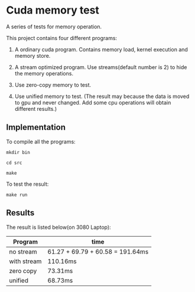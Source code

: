 # Cuda memory test

A series of tests for memory operation.

This project contains four different programs:

1. A ordinary cuda program. Contains memory load, kernel execution and memory store.

2. A stream optimized program. Use streams(default number is 2) to hide the memory operations.

3. Use zero-copy memory to test.

4. Use unified memory to test. (The result may because the data is moved to gpu and never changed. Add some cpu operations will obtain different results.)

## Implementation

To compile all the programs:

`mkdir bin`

`cd src`

`make`

To test the result:

`make run`

## Results

The result is listed below(on 3080 Laptop):

| Program | time |
| --- | ----------- |
| no stream | 61.27 + 69.79 + 60.58 = 191.64ms |
| with stream | 110.16ms |
| zero copy | 73.31ms |
| unified | 68.73ms |
